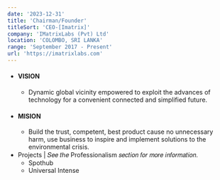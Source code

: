 ```yaml
---
date: '2023-12-31'
title: 'Chairman/Founder'
titleSort: 'CEO-[Imatrix]'
company: 'IMatrixLabs (Pvt) Ltd'
location: 'COLOMBO, SRI LANKA'
range: 'September 2017 - Present'
url: 'https://imatrixlabs.com'
---
```


- #### **VISION**
  - Dynamic global vicinity empowered to exploit the advances of technology for a convenient connected and simplified future.
- #### **MISION**
  - Build the trust, competent, best product cause no unnecessary harm, use business to inspire and implement solutions to the environmental crisis.
- Projects | 𝑆𝑒𝑒 𝑡ℎ𝑒 Professionalism 𝑠𝑒𝑐𝑡𝑖𝑜𝑛 𝑓𝑜𝑟 𝑚𝑜𝑟𝑒 𝑖𝑛𝑓𝑜𝑟𝑚𝑎𝑡𝑖𝑜𝑛.
  - Spothub
  - Universal Intense
